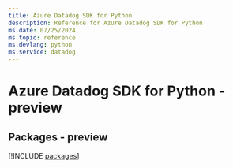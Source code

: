 ```yaml
---
title: Azure Datadog SDK for Python
description: Reference for Azure Datadog SDK for Python
ms.date: 07/25/2024
ms.topic: reference
ms.devlang: python
ms.service: datadog
---
```

# Azure Datadog SDK for Python - preview
## Packages - preview
[!INCLUDE [packages](datadog-index.md)]